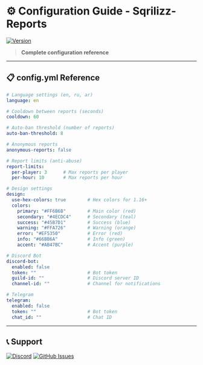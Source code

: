 # ⚙️ Configuration Guide - Sqrilizz-Reports

[![Version](https://img.shields.io/badge/version-7.2-brightgreen.svg)](https://modrinth.com/plugin/sqrilizz-report)

> **Complete configuration reference**

---

## 📋 config.yml Reference

```yaml
# Language settings (en, ru, ar)
language: en

# Cooldown between reports (seconds)
cooldown: 60

# Auto-ban threshold (number of reports)
auto-ban-threshold: 8

# Anonymous reports
anonymous-reports: false

# Report limits (anti-abuse)
report-limits:
  per-player: 3      # Max reports per player
  per-hour: 10       # Max reports per hour

# Design settings
design:
  use-hex-colors: true        # Hex colors for 1.16+
  colors:
    primary: "#FF6B6B"        # Main color (red)
    secondary: "#4ECDC4"      # Secondary (teal)
    success: "#45B7D1"        # Success (blue)
    warning: "#FFA726"        # Warning (orange)
    error: "#EF5350"          # Error (red)
    info: "#66BB6A"           # Info (green)
    accent: "#AB47BC"         # Accent (purple)

# Discord Bot
discord-bot:
  enabled: false
  token: ""                   # Bot token
  guild-id: ""                # Discord server ID
  channel-id: ""              # Channel for notifications

# Telegram
telegram:
  enabled: false
  token: ""                   # Bot token
  chat_id: ""                 # Chat ID
```

---

## 📞 Support

[![Discord](https://img.shields.io/badge/Discord-Join_Server-7289da.svg?logo=discord&logoColor=white)](https://discord.gg/yourdiscord)
[![GitHub Issues](https://img.shields.io/badge/GitHub-Issues-black.svg?logo=github)](https://github.com/Sqrilizz/Sqrilizz-Reports/issues)

